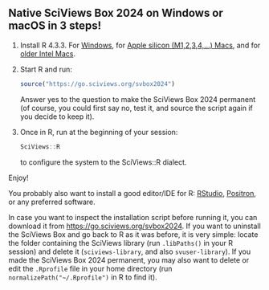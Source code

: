 ## Native SciViews Box 2024 on Windows or macOS in 3 steps!

1. Install R 4.3.3. For [Windows](https://cran.r-project.org/bin/windows/base/old/4.3.3/R-4.3.3-win.exe), for [Apple silicon (M1,2,3,4,...) Macs](https://cran.r-project.org/bin/macosx/big-sur-arm64/base/R-4.3.3-arm64.pkg), and for [older Intel Macs](https://cran.r-project.org/bin/macosx/big-sur-x86_64/base/R-4.3.3-x86_64.pkg).

2. Start R and run:

    ```r
    source("https://go.sciviews.org/svbox2024")
    ```
    
    Answer yes to the question to make the SciViews Box 2024 permanent (of course, you could first say no, test it, and source the script again if you decide to keep it).

4. Once in R, run at the beginning of your session:

    ```r
    SciViews::R
    ```
    to configure the system to the SciViews::R dialect.
    
Enjoy!

You probably also want to install a good editor/IDE for R: [RStudio](https://posit.co/download/rstudio-desktop/), [Positron](https://positron.posit.co), or any preferred software.

In case you want to inspect the installation script before running it, you can download it from <https://go.sciviews.org/svbox2024>. If you want to uninstall the SciViews Box and go back to R as it was before, it is very simple: locate the folder containing the SciViews library (run `.libPaths()` in your R session) and delete it (`sciviews-library`, and also `svuser-library`). If you made the SciViews Box 2024 permanent, you may also want to delete or edit the `.Rprofile` file in your home directory (run `normalizePath("~/.Rprofile")` in R to find it).
